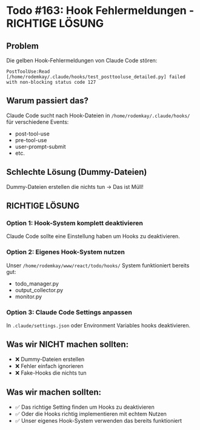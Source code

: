 # Todo #163: Hook Fehlermeldungen - RICHTIGE LÖSUNG

## Problem
Die gelben Hook-Fehlermeldungen von Claude Code stören:
```
PostToolUse:Read [/home/rodemkay/.claude/hooks/test_posttooluse_detailed.py] failed with non-blocking status code 127
```

## Warum passiert das?
Claude Code sucht nach Hook-Dateien in `/home/rodemkay/.claude/hooks/` für verschiedene Events:
- post-tool-use
- pre-tool-use  
- user-prompt-submit
- etc.

## Schlechte Lösung (Dummy-Dateien)
Dummy-Dateien erstellen die nichts tun → Das ist Müll!

## RICHTIGE LÖSUNG

### Option 1: Hook-System komplett deaktivieren
Claude Code sollte eine Einstellung haben um Hooks zu deaktivieren.

### Option 2: Eigenes Hook-System nutzen
Unser `/home/rodemkay/www/react/todo/hooks/` System funktioniert bereits gut:
- todo_manager.py
- output_collector.py
- monitor.py

### Option 3: Claude Code Settings anpassen
In `.claude/settings.json` oder Environment Variables hooks deaktivieren.

## Was wir NICHT machen sollten:
- ❌ Dummy-Dateien erstellen
- ❌ Fehler einfach ignorieren
- ❌ Fake-Hooks die nichts tun

## Was wir machen sollten:
- ✅ Das richtige Setting finden um Hooks zu deaktivieren
- ✅ Oder die Hooks richtig implementieren mit echtem Nutzen
- ✅ Unser eigenes Hook-System verwenden das bereits funktioniert